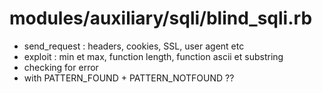 # modules/auxiliary/sqli/blind_sqli.rb
- send_request : headers, cookies, SSL, user agent etc
- exploit : min et max, function length, function ascii et substring
- checking for error
- with PATTERN_FOUND + PATTERN_NOTFOUND ??
